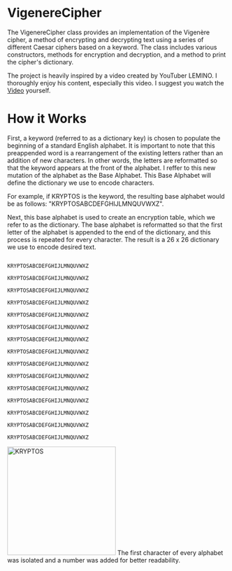 # VigenereCipher
The VigenereCipher class provides an implementation of the Vigenère cipher, a method of encrypting and decrypting text using a series of different Caesar ciphers based on a keyword. The class includes various constructors, methods for encryption and decryption, and a method to print the cipher's dictionary.

The project is heavily inspired by a video created by YouTuber LEMINO. I thoroughly enjoy his content, especially this video. I suggest you watch the [Video](https://youtu.be/jVpsLMCIB0Y?si=haevvMONuUgkI6_0) yourself. 

# How it Works
First, a keyword (referred to as a dictionary key) is chosen to populate the beginning of a standard English alphabet. It is important to note that this preappended word is a rearrangement of the existing letters rather than an addition of new characters. In other words, the letters are reformatted so that the keyword appears at the front of the alphabet. I reffer to this new mutation of the alphabet as the Base Alphabet. This Base Alphabet will define the dictionary we use to encode characters. 

For example, if KRYPTOS is the keyword, the resulting base alphabet would be as follows: "KRYPTOSABCDEFGHIJLMNQUVWXZ". 

Next, this base alphabet is used to create an encryption table, which we refer to as the dictionary. The base alphabet is reformatted so that the first letter of the alphabet is appended to the end of the dictionary, and this process is repeated for every character. The result is a 26 x 26 dictionary we use to encode desired text. 


                                                                                                KRYPTOSABCDEFGHIJLMNQUVWXZ
                                                                                                KRYPTOSABCDEFGHIJLMNQUVWXZ
                                                                                                KRYPTOSABCDEFGHIJLMNQUVWXZ
                                                                                                KRYPTOSABCDEFGHIJLMNQUVWXZ
                                                                                                KRYPTOSABCDEFGHIJLMNQUVWXZ
                                                                                                KRYPTOSABCDEFGHIJLMNQUVWXZ
                                                                                                KRYPTOSABCDEFGHIJLMNQUVWXZ
                                                                                                KRYPTOSABCDEFGHIJLMNQUVWXZ
                                                                                                KRYPTOSABCDEFGHIJLMNQUVWXZ
                                                                                                KRYPTOSABCDEFGHIJLMNQUVWXZ
                                                                                                KRYPTOSABCDEFGHIJLMNQUVWXZ
                                                                                                KRYPTOSABCDEFGHIJLMNQUVWXZ
                                                                                                KRYPTOSABCDEFGHIJLMNQUVWXZ
                                                                                                KRYPTOSABCDEFGHIJLMNQUVWXZ
                                                                                                KRYPTOSABCDEFGHIJLMNQUVWXZ



<img width="248" alt="KRYPTOS" src="https://github.com/user-attachments/assets/d0ce4a1a-7aa6-4c28-9f64-e46d136a6abb">  The first character of every alphabet was isolated and a number was added for better readability. 

            
